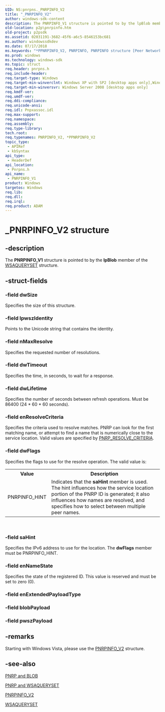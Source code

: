 ```yaml
---
UID: NS:pnrpns._PNRPINFO_V2
title: "_PNRPINFO_V2"
author: windows-sdk-content
description: The PNRPINFO_V1 structure is pointed to by the lpBlob member of the WSAQUERYSET structure.
old-location: p2p\pnrpinfo.htm
old-project: p2psdk
ms.assetid: 02031191-3682-45f6-a6c5-8546153bc681
ms.author: windowssdkdev
ms.date: 07/17/2018
ms.keywords: "*PPNRPINFO_V2, PNRPINFO, PNRPINFO structure [Peer Networking], PNRPINFO_V1, PNRPINFO_V1 structure [Peer Networking], PNRPINFO_V2, PPNRPINFO, PPNRPINFO structure pointer [Peer Networking], PPNRPINFO_V1, PPNRPINFO_V1 structure pointer [Peer Networking], _PNRPINFO_V2, p2p.pnrpinfo, pnrpns/PNRPINFO, pnrpns/PNRPINFO_V1, pnrpns/PPNRPINFO, pnrpns/PPNRPINFO_V1"
ms.prod: windows
ms.technology: windows-sdk
ms.topic: struct
req.header: pnrpns.h
req.include-header: 
req.target-type: Windows
req.target-min-winverclnt: Windows XP with SP2 [desktop apps only],Windows XP with SP1 with the Advanced Networking Pack for Windows XP
req.target-min-winversvr: Windows Server 2008 [desktop apps only]
req.kmdf-ver: 
req.umdf-ver: 
req.ddi-compliance: 
req.unicode-ansi: 
req.idl: Pnpxassoc.idl
req.max-support: 
req.namespace: 
req.assembly: 
req.type-library: 
tech.root: 
req.typenames: PNRPINFO_V2, *PPNRPINFO_V2
topic_type:
 - APIRef
 - kbSyntax
api_type:
 - HeaderDef
api_location:
 - Pnrpns.h
api_name:
 - PNRPINFO_V1
product: Windows
targetos: Windows
req.lib: 
req.dll: 
req.irql: 
req.product: ADAM
---
```


# _PNRPINFO_V2 structure


## -description


The <b>PNRPINFO_V1</b> structure  is pointed to by the <b>lpBlob</b> member of the <a href="https://msdn.microsoft.com/e0af2cd9-9cbf-44a1-aa4d-4df211b04782">WSAQUERYSET</a> structure.


## -struct-fields




### -field dwSize

Specifies the size of this structure.


### -field lpwszIdentity

Points  to the Unicode string that contains the identity.


### -field nMaxResolve

Specifies the requested number of resolutions.


### -field dwTimeout

Specifies the time, in seconds, to wait for a response.


### -field dwLifetime

Specifies the number of seconds between refresh operations. Must be   86400 (24 * 60 * 60 seconds).


### -field enResolveCriteria

Specifies the criteria used to resolve matches.  PNRP can look for the first matching name, or attempt to find a name that is numerically close to the service location. Valid values are specified by <a href="https://msdn.microsoft.com/11104d6c-75a8-454a-8203-b1ef105db61a">PNRP_RESOLVE_CRITERIA</a>.


### -field dwFlags

Specifies the flags to use for the resolve operation. The valid value is:

<table>
<tr>
<th>Value</th>
<th>Description</th>
</tr>
<tr>
<td>PNRPINFO_HINT</td>
<td>Indicates that the <b>saHint</b> member is used. The hint influences how the service location portion of the PNRP ID is generated; it also influences how names are resolved, and specifies how to select between multiple peer names.</td>
</tr>
</table>
 


### -field saHint

Specifies the IPv6 address to  use for the location. The  <b>dwFlags</b> member must be PNRPINFO_HINT.


### -field enNameState

Specifies the state of the registered ID.  This value is reserved and must be set to zero (0).


### -field enExtendedPayloadType

 


### -field blobPayload

 


### -field pwszPayload

 




## -remarks



 Starting with Windows Vista, please use the <a href="https://msdn.microsoft.com/7f137de6-28ab-4f16-9009-a73f949fb3ec">PNRPINFO_V2</a> structure.




## -see-also




<a href="https://msdn.microsoft.com/e92ecb14-3f3a-48bb-963b-0c6e58c54089">PNRP and
			 BLOB</a>



<a href="https://msdn.microsoft.com/0ccf20c1-4c95-4caf-a8f3-82a9e0a9907b">PNRP and
			 WSAQUERYSET</a>



<a href="https://msdn.microsoft.com/7f137de6-28ab-4f16-9009-a73f949fb3ec">PNRPINFO_V2</a>



<a href="https://msdn.microsoft.com/e0af2cd9-9cbf-44a1-aa4d-4df211b04782">WSAQUERYSET</a>
 

 

